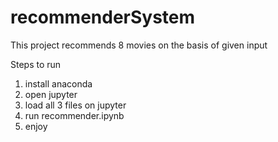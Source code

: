 # recommenderSystem
This project recommends 8 movies on the basis of given input

Steps to run
1. install anaconda
2. open jupyter
3. load all 3 files on jupyter
4. run recommender.ipynb
5. enjoy

